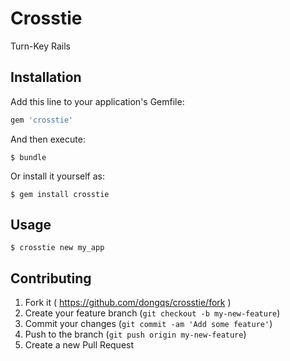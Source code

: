 # Crosstie

Turn-Key Rails

## Installation

Add this line to your application's Gemfile:

```ruby
gem 'crosstie'
```

And then execute:

    $ bundle

Or install it yourself as:

    $ gem install crosstie

## Usage

    $ crosstie new my_app

## Contributing

1. Fork it ( https://github.com/dongqs/crosstie/fork )
2. Create your feature branch (`git checkout -b my-new-feature`)
3. Commit your changes (`git commit -am 'Add some feature'`)
4. Push to the branch (`git push origin my-new-feature`)
5. Create a new Pull Request
